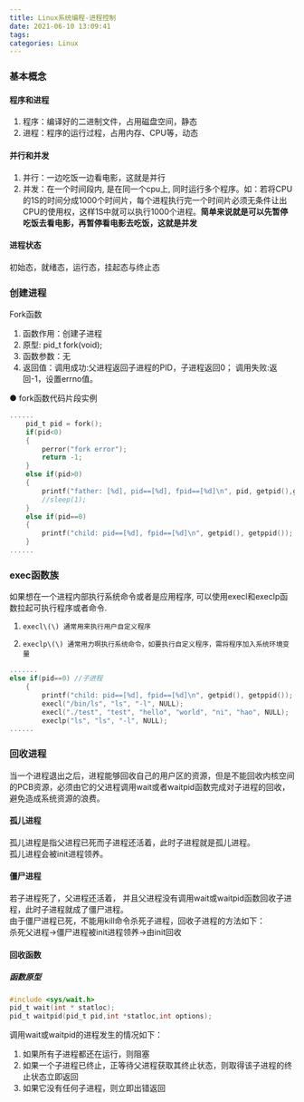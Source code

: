 ```yaml
---
title: Linux系统编程-进程控制
date: 2021-06-10 13:09:41
tags: 
categories: Linux
---
```



### 基本概念

#### 程序和进程

1.  程序：编译好的二进制文件，占用磁盘空间，静态
2.  进程：程序的运行过程，占用内存、CPU等，动态
<!--more-->

#### 并行和并发

1.  并行：一边吃饭一边看电影，这就是并行
2.  并发：在一个时间段内, 是在同一个cpu上, 同时运行多个程序。如：若将CPU的1S的时间分成1000个时间片，每个进程执行完一个时间片必须无条件让出CPU的使用权，这样1S中就可以执行1000个进程。**简单来说就是可以先暂停吃饭去看电影，再暂停看电影去吃饭，这就是并发**

#### 进程状态

初始态，就绪态，运行态，挂起态与终止态

### 创建进程

Fork函数

1.  函数作用：创建子进程
2.  原型: pid\_t fork\(void\);
3.  函数参数：无
4.  返回值：调用成功:父进程返回子进程的PID，子进程返回0； 调用失败:返回-1，设置errno值。

● fork函数代码片段实例

```c
......
	pid_t pid = fork();
	if(pid<0)
	{
		perror("fork error");
		return -1;
	}
	else if(pid>0)
	{
		printf("father: [%d], pid==[%d], fpid==[%d]\n", pid, getpid(),getppid());
		//sleep(1);
	}
	else if(pid==0) 
	{
		printf("child: pid==[%d], fpid==[%d]\n", getpid(), getppid());
	}
......
```

### exec函数族

如果想在一个进程内部执行系统命令或者是应用程序, 可以使用execl和execlp函数拉起可执行程序或者命令.

 1.     execl\(\) 通常用来执行用户自定义程序
 2.     execlp\(\) 通常用力啊执行系统命令，如要执行自定义程序，需将程序加入系统环境变量

```c
.......
else if(pid==0) //子进程
	{
		printf("child: pid==[%d], fpid==[%d]\n", getpid(), getppid());
		execl("/bin/ls", "ls", "-l", NULL);
		execl("./test", "test", "hello", "world", "ni", "hao", NULL);
		execlp("ls", "ls", "-l", NULL);
......
```

### 回收进程

当一个进程退出之后，进程能够回收自己的用户区的资源，但是不能回收内核空间的PCB资源，必须由它的父进程调用wait或者waitpid函数完成对子进程的回收，避免造成系统资源的浪费。

#### 孤儿进程

孤儿进程是指父进程已死而子进程还活着，此时子进程就是孤儿进程。  
孤儿进程会被init进程领养。

#### 僵尸进程

若子进程死了，父进程还活着， 并且父进程没有调用wait或waitpid函数回收子进程，此时子进程就成了僵尸进程。  
由于僵尸进程已死，不能用kill命令杀死子进程，回收子进程的方法如下：  
杀死父进程->僵尸进程被init进程领养->由init回收

#### 回收函数

##### 函数原型

```c
#include <sys/wait.h>
pid_t wait(int * statloc);
pid_t waitpid(pid_t pid,int *statloc,int options);
```

调用wait或waitpid的进程发生的情况如下：

1.  如果所有子进程都还在运行，则阻塞
2.  如果一个子进程已终止，正等待父进程获取其终止状态，则取得该子进程的终止状态立即返回
3.  如果它没有任何子进程，则立即出错返回